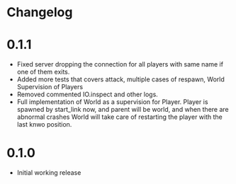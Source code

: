 # Changelog

# 0.1.1

- Fixed server dropping the connection for all players with same name if one of them exits.
- Added more tests that covers attack, multiple cases of respawn, World Supervision of Players
- Removed commented IO.inspect and other logs.
- Full implementation of World as a supervision for Player. Player is spawned by start_link now,
  and parent will be world, and when there are abnormal crashes World will take care of restarting the player with the last knwo position.

# 0.1.0
- Initial working release